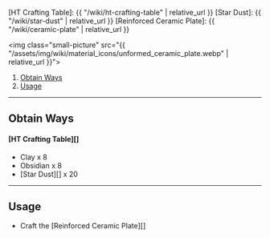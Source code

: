 [HT Crafting Table]: {{ "/wiki/ht-crafting-table" | relative_url }}
[Star Dust]: {{ "/wiki/star-dust" | relative_url }}
[Reinforced Ceramic Plate]: {{ "/wiki/ceramic-plate" | relative_url }}

<img class="small-picture" src="{{ "/assets/img/wiki/material_icons/unformed_ceramic_plate.webp" | relative_url }}">

<div class="article-content">
<ol>
    <li><a href="#obtain-ways">Obtain Ways</a></li>
    <li><a href="#usage">Usage</a></li>
</ol>
</div>

---

## Obtain Ways

#### [HT Crafting Table][]

- Clay x 8  
- Obsidian x 8  
- [Star Dust][] x 20  

---

## Usage

- Craft the [Reinforced Ceramic Plate][]
